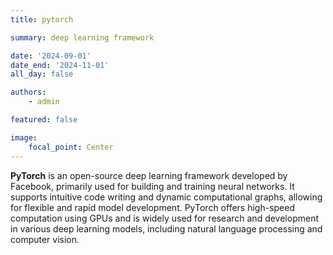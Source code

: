 ```yaml
---
title: pytorch

summary: deep learning framework

date: '2024-09-01'
date_end: '2024-11-01'
all_day: false

authors:
    - admin

featured: false

image:
    focal_point: Center
---
```

**PyTorch** is an open-source deep learning framework developed by Facebook, primarily used for building and training neural networks. It supports intuitive code writing and dynamic computational graphs, allowing for flexible and rapid model development. PyTorch offers high-speed computation using GPUs and is widely used for research and development in various deep learning models, including natural language processing and computer vision.






